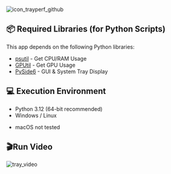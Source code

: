 ![icon_trayperf_github](https://github.com/user-attachments/assets/e68fdf9e-ec48-49f4-9bfa-1961078e8a11)

## 📦 Required Libraries (for Python Scripts)
This app depends on the following Python libraries:

- [psutil](https://pypi.org/project/psutil/) - Get CPU/RAM Usage
- [GPUtil](https://pypi.org/project/GPUtil/) - Get GPU Usage
- [PySide6](https://pypi.org/project/PySide6/) - GUI & System Tray Display

## 💻 Execution Environment
- Python 3.12 (64-bit recommended)
- Windows / Linux
* macOS not tested

## 🎬Run Video
![tray_video](https://github.com/user-attachments/assets/af0b012b-2b60-4246-8a7c-de0c7b9495d3)
